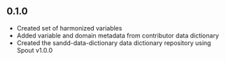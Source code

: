 ## 0.1.0 

- Created set of harmonized variables
- Added variable and domain metadata from contributor data dictionary
- Created the sandd-data-dictionary data dictionary repository using Spout v1.0.0
